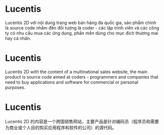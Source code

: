 # Lucentis
Lucentis 2D với nội dung trang web bán hàng đa quốc gia, sản phẩm chính là source code nhắm đến đối tượng là coder - các lập trình viên và các công ty có nhu cầu mua các ứng dụng, phần mền dùng cho mục đích thương mai hay cá nhân.
# Lucentis
Lucentis 2D with the content of a multinational sales website, the main product is source code aimed at coders - programmers and companies that need to buy applications and software for commercial or personal purposes.
# Lucentis
Lucentis 2D 的内容是一个跨国销售网站，主要产品是针对编码员（程序员和需要为商业或个人目的购买应用程序和软件的公司）的源代码。
